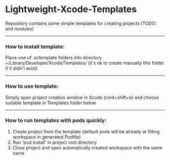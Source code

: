 # Lightweight-Xcode-Templates
Repository contains some simple templates for creating projects (TODO: and modules)

---

### How to install template:
Place one of .xctemplate folders into directory ~/Library/Developer/Xcode/Templates/ (it's ok to create manually this folder if it didn't exist)

---

### How to use template:
Simply open project creation window in Xcode (cmd+shift+n) and choose suitable template in Templates folder below

---

### How to run templates with pods quickly:
1) Create project from the template (default pods will be already at fitting workspace in generated Podfile)
2) Run 'pod install' in project root directory
3) Close project and open automatically created workspace with the same name
